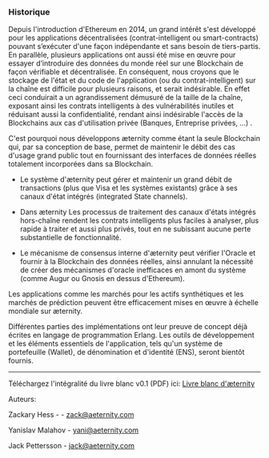 ### Historique

Depuis l'introduction d'Ethereum en 2014, un grand intérêt s'est développé pour les applications décentralisées (contrat-intelligent ou smart-contracts) pouvant s’exécuter d'une façon indépendante et sans besoin de tiers-partis. En parallèle, plusieurs applications ont aussi été mise en œuvre pour essayer d’introduire des données du monde réel sur une Blockchain de façon vérifiable et décentralisée. En conséquent, nous croyons que le stockage de l'état et du code de l'application (ou du contrat-intelligent) sur la chaîne est difficile pour plusieurs raisons, et serait indésirable. En effet ceci conduirait a un agrandissement démusuré de la taille de la chaîne, exposant ainsi les contrats intelligents à des vulnérabilités inutiles et réduisant aussi la confidentialité, rendant ainsi indésirable l'accès de la Blockchains aux cas d'utilisation privée (Banques, Entreprise privées, ...) .

C'est pourquoi nous développons æternity comme étant la seule Blockchain qui, par sa conception de base, permet de maintenir le débit des cas d'usage grand public tout en fournissant des interfaces de données réelles totalement incorporées dans sa Blockchain.

* Le système d'æternity peut gérer et maintenir un grand débit de transactions (plus que Visa et les systèmes existants) grâce à ses canaux d'état intégrés (integrated State channels).

* Dans æternity Les processus de traitement des canaux d'états intégrés hors-chaîne rendent les contrats intelligents plus faciles à analyser, plus rapide à traiter et aussi plus privés, tout en ne subissant aucune perte substantielle de fonctionnalité.

* Le mécanisme de consensus interne d'æternity peut vérifier l'Oracle et fournir à la Blockchain des données réelles, ainsi annulant la nécessité de créer des mécanismes d'oracle inefficaces en amont du système (comme Augur ou Gnosis en dessus d'Ethereum).

Les applications comme les marchés pour les actifs synthétiques et les marchés de prédiction peuvent être efficacement mises en œuvre à échelle mondiale sur æternity. 

Différentes parties des implémentations ont leur preuve de concept déjà écrites en langage de programmation Erlang. Les outils de développement et les éléments essentiels de l'application, tels qu'un système de portefeuille (Wallet), de dénomination et d'identité (ENS), seront bientôt fournis.

***



Téléchargez l'intégralité du livre blanc v0.1 (PDF) ici: [Livre blanc d'æternity](https://www.dropbox.com/s/fe3qm0artl3eka1/%C3%A6ternity-blockchain-whitepaper-French.pdf?dl=0)

Auteurs:

Zackary Hess - - zack@aeternity.com

Yanislav Malahov - yani@aeternity.com

Jack Pettersson - jack@aeternity.com